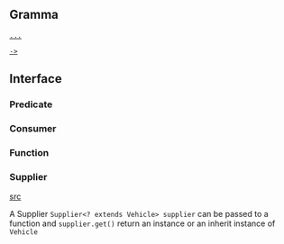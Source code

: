 ## Gramma

[`...`](http://stackoverflow.com/questions/11640507/difference-between-arrays-and-3-dots-in-java)

[`->`](http://stackoverflow.com/questions/15146052/what-does-the-arrow-operator-do-in-java)


## Interface
### Predicate

### Consumer

### Function

### Supplier
[src](https://dzone.com/articles/supplier-interface)

A Supplier `Supplier<? extends Vehicle> supplier` can be passed to a function and `supplier.get()` return an instance or an inherit instance of `Vehicle` 


